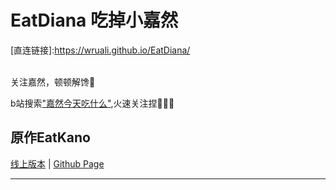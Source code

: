 
# EatDiana 吃掉小嘉然

[直连链接]:https://wruali.github.io/EatDiana/<br /><br />

关注嘉然，顿顿解馋🥵<br />

b站搜索["嘉然今天吃什么"](https://space.bilibili.com/672328094),火速关注捏🥰🥰🥰




## 原作EatKano
[线上版本](https://xingye.me/game/eatkano/index.php)
|
[Github Page](https://arcxingye.github.io/EatKano/index.html)
<hr />

